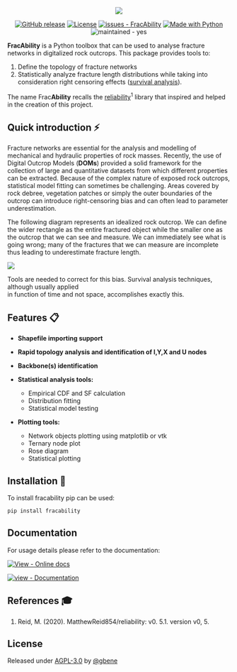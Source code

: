 
<div align="center">

![](./docs/images/logo_small_small.png)

[![GitHub release](https://img.shields.io/github/release/gbene/FracAbility?&sort=semver&color=orange)](https://github.com/gbene/FracAbility/releases/)
[![License](https://img.shields.io/badge/License-AGPL--3.0-orange)](#license)
[![issues - FracAbility](https://img.shields.io/github/issues/gbene/FracAbility)](https://github.com/gbene/FracAbility/issues)
[![Made with Python](https://img.shields.io/badge/Python->=3.8-orange?logo=python&logoColor=white)](https://python.org "Go to Python homepage")
![maintained - yes](https://img.shields.io/badge/maintained-yes-green)
</div>

**FracAbility** is a Python toolbox that can be used to analyse fracture networks in digitalized rock
outcrops. This package provides tools to:

1. Define the topology of fracture networks 
2. Statistically analyze fracture length distributions while taking into consideration 
right censoring effects ([survival analysis](https://en.wikipedia.org/wiki/Survival_analysis)). 

The name Frac**Ability** recalls the [reliability](https://github.com/MatthewReid854/reliability/tree/master)<sup>1</sup> 
library that inspired and helped in the creation of this project. 


## Quick introduction ⚡

Fracture networks are essential for the analysis and modelling of mechanical and hydraulic properties 
of rock masses. Recently, the use of Digital Outcrop Models (**DOMs**) provided a solid framework for the collection 
of large and quantitative datasets from which different properties can be extracted.
Because of the complex nature of exposed rock outcrops, statistical model fitting can sometimes be challenging. 
Areas covered by rock debree, vegetation patches or simply the outer boundaries of the outcrop can 
introduce right-censoring bias and can often lead to parameter underestimation.

The following diagram represents an idealized rock outcrop. We can define the wider rectangle as the entire 
fractured object while the smaller one as the outcrop that we can see and measure. We can immediately 
see what is going wrong; many of the fractures that we can measure are incomplete thus leading to underestimate 
fracture length. 

![](./docs/images/example_diagram.png)

Tools are needed to correct for this bias. Survival analysis techniques, although usually applied  
in function of time and not space, accomplishes exactly this.

## Features 📋

- **Shapefile importing support**


- **Rapid topology analysis and identification of I,Y,X and U nodes**


- **Backbone(s) identification**


- **Statistical analysis tools:**
    + Empirical CDF and SF calculation
    + Distribution fitting
    + Statistical model testing


- **Plotting tools:**
    + Network objects plotting using matplotlib or vtk
    + Ternary node plot 
    + Rose diagram
    + Statistical plotting

## Installation 🔧

To install fracability pip can be used:

```bash
pip install fracability
```

## Documentation

For usage details please refer to the documentation:

[![View - Online docs](https://img.shields.io/badge/View-Online_docs-blue?style=for-the-badge)](https://fracability.readthedocs.io/en/latest/index.html "Go to online documentation")

[![view - Documentation](https://img.shields.io/badge/view-Documentation-blue?style=for-the-badge)](/docs/ "Go to project documentation")



## References 🎓

1. Reid, M. (2020). MatthewReid854/reliability: v0. 5.1. version v0, 5.


## License

Released under [AGPL-3.0](/LICENSE) by [@gbene](https://github.com/gbene)
